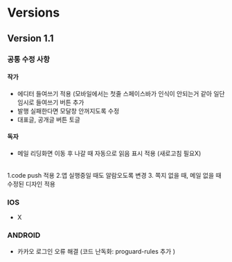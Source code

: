 # Versions

## Version 1.1

### 공통 수정 사항

#### 작가
- 에디터 들여쓰기 적용 (모바일에서는 첫줄 스페이스바가 인식이 안되는거 같아 일단 임시로 들여쓰기 버튼 추가
- 발행 실패한다면 모달창 안꺼지도록 수정
- 대표글, 공개글 버튼 토글

#### 독자 
- 메일 리딩화면 이동 후 나갈 때 자동으로 읽음 표시 적용 (새로고침 필요X)
<br>
1.code push 적용
  2.앱 실행중일 때도 알람오도록 변경
  3. 쪽지 없을 때, 메일 없을 때 수정된 디자인 적용
<br>

### IOS

- X

### ANDROID

- 카카오 로그인 오류 해결 (코드 난독화: proguard-rules 추가 )
